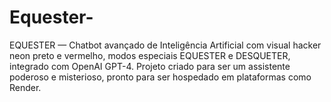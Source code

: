 # Equester-
EQUESTER — Chatbot avançado de Inteligência Artificial com visual hacker neon preto e vermelho, modos especiais EQUESTER e DESQUETER, integrado com OpenAI GPT-4. Projeto criado para ser um assistente poderoso e misterioso, pronto para ser hospedado em plataformas como Render.
